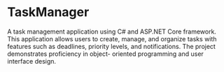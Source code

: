 # TaskManager
A task management application using C# and ASP.NET Core framework. This application allows users to create, manage, and organize tasks with features such as deadlines, priority levels, and notifications. The project demonstrates proficiency in object- oriented programming and user interface design.
